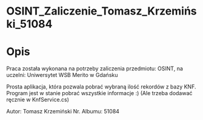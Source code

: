 # OSINT_Zaliczenie_Tomasz_Krzemiński_51084

# Opis
Praca została wykonana na potrzeby zaliczenia przedmiotu: OSINT, na uczelni: Uniwersytet WSB Merito w Gdańsku

Prosta aplikacja, która pozwala pobrać wybraną ilość rekordów z bazy KNF.
Program jest w stanie pobrać wszystkie informacje :) (Ale trzeba dodawać ręcznie w KnfService.cs)

Autor: Tomasz Krzemiński Nr. Albumu: 51084


